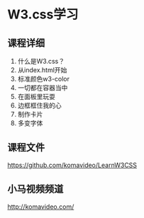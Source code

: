 W3.css学习
========

## 课程详细

01. 什么是W3.css？
02. 从index.html开始
03. 标准颜色w3-color
04. 一切都在容器当中
05. 在面板里玩耍
06. 边框框住我的心
07. 制作卡片
08. 多变字体

## 课程文件

https://github.com/komavideo/LearnW3CSS

## 小马视频频道

http://komavideo.com/
